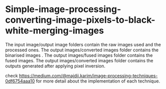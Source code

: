 # Simple-image-processing-converting-image-pixels-to-black-white-merging-images

The input image/output image folders contain the raw images used and the processed ones. The output images/converted images folder contains the binarised images . The output images/fused images folder contains the fused images. The output images/converted images folder contains the outputs generated after applying pixel inversion.

check https://medium.com/@majdii.karim/image-processing-techniques-0df6754aaa10 for more detail about the implementation of each technique.
